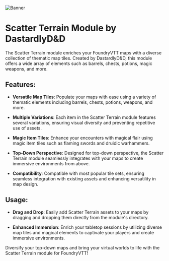![Banner](https://i.imgur.com/P0acYyx.png)

# Scatter Terrain Module by DastardlyD&D

The Scatter Terrain module enriches your FoundryVTT maps with a diverse collection of thematic map tiles. Created by DastardlyD&D, this module offers a wide array of elements such as barrels, chests, potions, magic weapons, and more.

## Features:

- **Versatile Map Tiles**: Populate your maps with ease using a variety of thematic elements including barrels, chests, potions, weapons, and more.

- **Multiple Variations**: Each item in the Scatter Terrain module features several variations, ensuring visual diversity and preventing repetitive use of assets.

- **Magic Item Tiles**: Enhance your encounters with magical flair using magic item tiles such as flaming swords and druidic warhammers.

- **Top-Down Perspective**: Designed for top-down perspective, the Scatter Terrain module seamlessly integrates with your maps to create immersive environments from above.

- **Compatibility**: Compatible with most popular tile sets, ensuring seamless integration with existing assets and enhancing versatility in map design.

## Usage:

- **Drag and Drop**: Easily add Scatter Terrain assets to your maps by dragging and dropping them directly from the module's directory.

- **Enhanced Immersion**: Enrich your tabletop sessions by utilizing diverse map tiles and magical elements to captivate your players and create immersive environments.

Diversify your top-down maps and bring your virtual worlds to life with the Scatter Terrain module for FoundryVTT!


